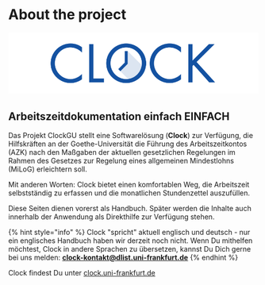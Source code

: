 # About the project

![](.gitbook/assets/clock_current_logo_600x150.png)

## Arbeitszeitdokumentation einfach EINFACH

Das Projekt ClockGU stellt eine Softwarelösung \(**Clock**\) zur Verfügung, die Hilfskräften an der Goethe-Universität die Führung des Arbeitszeitkontos \(AZK\) nach den Maßgaben der aktuellen gesetzlichen Regelungen im Rahmen des Gesetzes zur Regelung eines allgemeinen Mindestlohns \(MiLoG\) erleichtern soll.

Mit anderen Worten: Clock bietet einen komfortablen Weg, die Arbeitszeit selbstständig zu erfassen und die monatlichen Stundenzettel auszufüllen.

Diese Seiten dienen vorerst als Handbuch. Später werden die Inhalte auch innerhalb der Anwendung als Direkthilfe zur Verfügung stehen.

{% hint style="info" %}
Clock "spricht" aktuell englisch und deutsch - nur ein englisches Handbuch haben wir derzeit noch nicht. Wenn Du mithelfen möchtest, Clock in andere Sprachen zu übersetzen, kannst Du Dich gerne bei uns melden: [**clock-kontakt@dlist.uni-frankfurt.de**](mailto:clock-kontakt@dlist.uni-frankfurt.de)
{% endhint %}

Clock findest Du unter [clock.uni-frankfurt.de](http://clock.uni-frankfurt.de)

